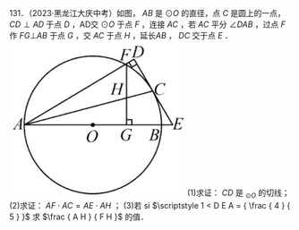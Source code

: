 131．（2023·黑龙江大庆中考）如图， $A B$ 是 $\odot O$ 的直径，点 $C$ 是圆上的一点， $C D \perp A D$ 于点 $D$ ，AD交 $\odot O$ 于点 $F$ ，连接 $A C$ ，若 $A C$ 平分 $\angle D A B$ ，过点 $F$ 作 $F G \bot A B$ 于点 $G$ ，交 $A C$ 于点 $H$ ，延长$A B$ ， $D C$ 交于点 $E$ ．
![](<../../qs_image_DB/专题3-6__圆的综合（27类题型）（解析版）/fbd22ca543cd4fd008e7a9ca131add6ba2085cf07d83ec5f12e09527bc0377a4.jpg>)
(1)求证： $C D$ 是 $_ { \odot O }$ 的切线； (2)求证： $A F \cdot A C = A E \cdot A H$ ； (3)若 si $\scriptstyle 1 < D E A = { \frac { 4 } { 5 } }$ 求 $\frac { A H } { F H }$ 的值．
